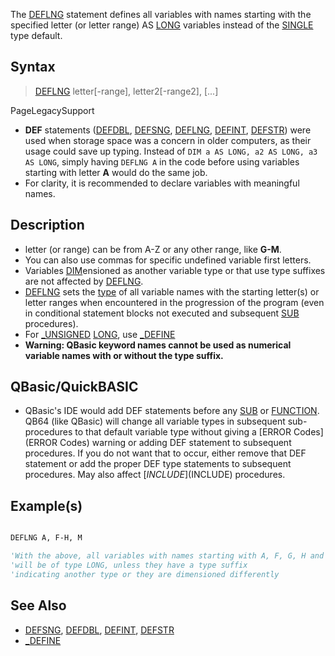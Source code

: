 The [DEFLNG](DEFLNG) statement defines all variables with names starting with the specified letter (or letter range) AS [LONG](LONG) variables instead of the [SINGLE](SINGLE) type default.


## Syntax

>  [DEFLNG](DEFLNG) letter[-range], letter2[-range2], [...]


PageLegacySupport
* **DEF** statements ([DEFDBL](DEFDBL), [DEFSNG](DEFSNG), [DEFLNG](DEFLNG), [DEFINT](DEFINT), [DEFSTR](DEFSTR)) were used when storage space was a concern in older computers, as their usage could save up typing. Instead of `DIM a AS LONG, a2 AS LONG, a3 AS LONG`, simply having `DEFLNG A` in the code before using variables starting with letter **A** would do the same job.
* For clarity, it is recommended to declare variables with meaningful names.


## Description

* letter (or range) can be from A-Z or any other range, like **G-M**.
* You can also use commas for specific undefined variable first letters.
* Variables [DIM](DIM)ensioned as another variable type or that use type suffixes are not affected by [DEFLNG](DEFLNG).
* [DEFLNG](DEFLNG) sets the [type](type) of all variable names with the starting letter(s) or letter ranges when encountered in the progression of the program (even in conditional statement blocks not executed and subsequent [SUB](SUB) procedures).
* For [_UNSIGNED](_UNSIGNED) [LONG](LONG), use [_DEFINE](_DEFINE)
* **Warning: QBasic keyword names cannot be used as numerical variable names with or without the type suffix.**


## QBasic/QuickBASIC

* QBasic's IDE would add DEF statements before any [SUB](SUB) or [FUNCTION](FUNCTION). QB64 (like QBasic) will change all variable types in subsequent sub-procedures to that default variable type without giving a [ERROR Codes](ERROR Codes) warning or adding DEF statement to subsequent procedures. If you do not want that to occur, either remove that DEF statement or add the proper DEF type statements to subsequent procedures. May also affect [$INCLUDE]($INCLUDE) procedures.


## Example(s)


```vb

DEFLNG A, F-H, M

'With the above, all variables with names starting with A, F, G, H and M
'will be of type LONG, unless they have a type suffix
'indicating another type or they are dimensioned differently

```


## See Also
 
* [DEFSNG](DEFSNG), [DEFDBL](DEFDBL), [DEFINT](DEFINT), [DEFSTR](DEFSTR)
* [_DEFINE](_DEFINE)




